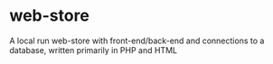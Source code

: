 # web-store
A local run web-store with front-end/back-end and connections to a database, written primarily in PHP and HTML
